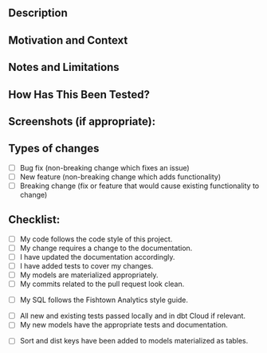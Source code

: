 <!--- Provide a general summary of your changes in the Title above -->

## Description
<!--- Describe your changes in detail -->

## Motivation and Context
<!--- Why is this change required? What problem does it solve? -->
<!--- If it fixes an open issue, please link to the issue here. -->

## Notes and Limitations
<!--- Are there any foreseeable issues/limitations with this code? -->

## How Has This Been Tested?
<!--- Please describe in detail how you tested your changes. -->
<!--- Include details of your testing environment, and the tests you ran to -->
<!--- see how your change affects other areas of the code, etc. -->
<!--- (If it’s long, please paste to https://ghostbin.com/ and insert the link here.) -->

## Screenshots (if appropriate):

## Types of changes
<!--- What types of changes does your code introduce? Put an `x` in all the boxes that apply: -->
- [ ] Bug fix (non-breaking change which fixes an issue)
- [ ] New feature (non-breaking change which adds functionality)
- [ ] Breaking change (fix or feature that would cause existing functionality to change)

## Checklist:
<!--- Go over all the following points, and put an `x` in all the boxes that apply. -->

<!-- Overall -->
- [ ] My code follows the code style of this project.
- [ ] My change requires a change to the documentation.
- [ ] I have updated the documentation accordingly.
- [ ] I have added tests to cover my changes.
- [ ] My models are materialized appropriately.
- [ ] My commits related to the pull request look clean. 

<!--- SQL related -->
- [ ] My SQL follows the Fishtown Analytics style guide.

<!--- Tests -->
- [ ] All new and existing tests passed locally and in dbt Cloud if relevant.
- [ ] My new models have the appropriate tests and documentation.

<!---Redshift Specifc -->
- [ ] Sort and dist keys have been added to models materialized as tables.